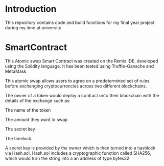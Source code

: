 # Introduction

This repository contains code and build functions for my final year project during my time at university

# SmartContract
This Atomic swap Smart Contract was created on the Remix IDE, developed using the Solidity language.
It has been tested using Truffle-Ganache and MetaMask

This atomic swap allows users to agree on a predetermined set of rules before exchanging cryptocurrencies across two different blockchains. 

The owner of a token would deploy a contract onto their blockchain with the details of the exchange such as:

The name of the token 

The amount they want to swap

The secret key

The timelock.

A secret key is provided by the owner which is then turned into a hashlock via Hash.sol. Hash.sol includes a cryptographic function called SHA256, which would turn the string into a an address of type bytes32


